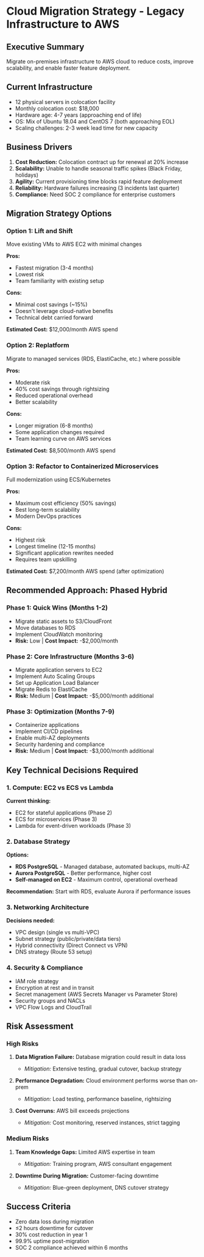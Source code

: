 # Cloud Migration Strategy - Legacy Infrastructure to AWS

## Executive Summary
Migrate on-premises infrastructure to AWS cloud to reduce costs, improve scalability, and enable faster feature deployment.

## Current Infrastructure
- 12 physical servers in colocation facility
- Monthly colocation cost: $18,000
- Hardware age: 4-7 years (approaching end of life)
- OS: Mix of Ubuntu 18.04 and CentOS 7 (both approaching EOL)
- Scaling challenges: 2-3 week lead time for new capacity

## Business Drivers
1. **Cost Reduction:** Colocation contract up for renewal at 20% increase
2. **Scalability:** Unable to handle seasonal traffic spikes (Black Friday, holidays)
3. **Agility:** Current provisioning time blocks rapid feature deployment
4. **Reliability:** Hardware failures increasing (3 incidents last quarter)
5. **Compliance:** Need SOC 2 compliance for enterprise customers

## Migration Strategy Options

### Option 1: Lift and Shift
Move existing VMs to AWS EC2 with minimal changes

**Pros:**
- Fastest migration (3-4 months)
- Lowest risk
- Team familiarity with existing setup

**Cons:**
- Minimal cost savings (~15%)
- Doesn't leverage cloud-native benefits
- Technical debt carried forward

**Estimated Cost:** $12,000/month AWS spend

### Option 2: Replatform
Migrate to managed services (RDS, ElastiCache, etc.) where possible

**Pros:**
- Moderate risk
- 40% cost savings through rightsizing
- Reduced operational overhead
- Better scalability

**Cons:**
- Longer migration (6-8 months)
- Some application changes required
- Team learning curve on AWS services

**Estimated Cost:** $8,500/month AWS spend

### Option 3: Refactor to Containerized Microservices
Full modernization using ECS/Kubernetes

**Pros:**
- Maximum cost efficiency (50% savings)
- Best long-term scalability
- Modern DevOps practices

**Cons:**
- Highest risk
- Longest timeline (12-15 months)
- Significant application rewrites needed
- Requires team upskilling

**Estimated Cost:** $7,200/month AWS spend (after optimization)

## Recommended Approach: Phased Hybrid

### Phase 1: Quick Wins (Months 1-2)
- Migrate static assets to S3/CloudFront
- Move databases to RDS
- Implement CloudWatch monitoring
- **Risk:** Low | **Cost Impact:** -$2,000/month

### Phase 2: Core Infrastructure (Months 3-6)
- Migrate application servers to EC2
- Implement Auto Scaling Groups
- Set up Application Load Balancer
- Migrate Redis to ElastiCache
- **Risk:** Medium | **Cost Impact:** -$5,000/month additional

### Phase 3: Optimization (Months 7-9)
- Containerize applications
- Implement CI/CD pipelines
- Enable multi-AZ deployments
- Security hardening and compliance
- **Risk:** Medium | **Cost Impact:** -$3,000/month additional

## Key Technical Decisions Required

### 1. Compute: EC2 vs ECS vs Lambda
**Current thinking:** 
- EC2 for stateful applications (Phase 2)
- ECS for microservices (Phase 3)
- Lambda for event-driven workloads (Phase 3)

### 2. Database Strategy
**Options:**
- **RDS PostgreSQL** - Managed database, automated backups, multi-AZ
- **Aurora PostgreSQL** - Better performance, higher cost
- **Self-managed on EC2** - Maximum control, operational overhead

**Recommendation:** Start with RDS, evaluate Aurora if performance issues

### 3. Networking Architecture
**Decisions needed:**
- VPC design (single vs multi-VPC)
- Subnet strategy (public/private/data tiers)
- Hybrid connectivity (Direct Connect vs VPN)
- DNS strategy (Route 53 setup)

### 4. Security & Compliance
- IAM role strategy
- Encryption at rest and in transit
- Secret management (AWS Secrets Manager vs Parameter Store)
- Security groups and NACLs
- VPC Flow Logs and CloudTrail

## Risk Assessment

### High Risks
1. **Data Migration Failure:** Database migration could result in data loss
   - *Mitigation:* Extensive testing, gradual cutover, backup strategy
   
2. **Performance Degradation:** Cloud environment performs worse than on-prem
   - *Mitigation:* Load testing, performance baseline, rightsizing
   
3. **Cost Overruns:** AWS bill exceeds projections
   - *Mitigation:* Cost monitoring, reserved instances, strict tagging

### Medium Risks
1. **Team Knowledge Gaps:** Limited AWS expertise in team
   - *Mitigation:* Training program, AWS consultant engagement
   
2. **Downtime During Migration:** Customer-facing downtime
   - *Mitigation:* Blue-green deployment, DNS cutover strategy

## Success Criteria
- Zero data loss during migration
- ≤2 hours downtime for cutover
- 30% cost reduction in year 1
- 99.9% uptime post-migration
- SOC 2 compliance achieved within 6 months
